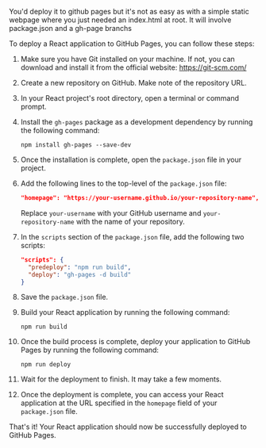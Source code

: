 
You'd deploy it to github pages but it's not as easy as with a simple static webpage where you just needed an index.html at root. It will involve package.json and a gh-page branchs

To deploy a React application to GitHub Pages, you can follow these steps:

1. Make sure you have Git installed on your machine. If not, you can download and install it from the official website: https://git-scm.com/

2. Create a new repository on GitHub. Make note of the repository URL.

3. In your React project's root directory, open a terminal or command prompt.

4. Install the `gh-pages` package as a development dependency by running the following command:

   ```shell
   npm install gh-pages --save-dev
   ```

5. Once the installation is complete, open the `package.json` file in your project.

6. Add the following lines to the top-level of the `package.json` file:

   ```json
   "homepage": "https://your-username.github.io/your-repository-name",
   ```

   Replace `your-username` with your GitHub username and `your-repository-name` with the name of your repository.

7. In the `scripts` section of the `package.json` file, add the following two scripts:

   ```json
   "scripts": {
     "predeploy": "npm run build",
     "deploy": "gh-pages -d build"
   }
   ```

8. Save the `package.json` file.

9. Build your React application by running the following command:

   ```shell
   npm run build
   ```

10. Once the build process is complete, deploy your application to GitHub Pages by running the following command:

    ```shell
    npm run deploy
    ```

11. Wait for the deployment to finish. It may take a few moments.

12. Once the deployment is complete, you can access your React application at the URL specified in the `homepage` field of your `package.json` file.

That's it! Your React application should now be successfully deployed to GitHub Pages.
